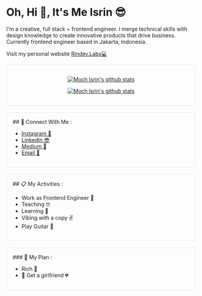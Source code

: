 # Oh, Hi 👋, It's Me Isrin 😎
<p>
    I'm a creative, full stack + frontend engineer. I merge technical skills with design knowledge to create innovative products that drive business. Currently frontend engineer based in Jakarta, Indonesia.
</p>

<p>Visit my personal website <a href="https://rindev-labs.vercel.app/" target="_blank">Rindev.Labs💻</a></p>

<center style="border: 1px solid #e1e4e8; padding : 16px; border-radius: 6px">

[![Moch Isrin's github stats](https://github-readme-stats.vercel.app/api?username=MochIsrin068&show_icons=true&theme=radical)](https://github.com/MochIsrin068) <br/>
    
[![Moch Isrin's github stats](https://github-readme-stats.vercel.app/api/top-langs/?username=MochIsrin068&show_icons=true&theme=radical&layout=compact)](https://github.com/MochIsrin068)

</center><br/>

<div style="border: 1px solid #e1e4e8; padding : 16px; border-radius: 6px">
## 💖 Connect With Me :

- <a href="https://www.instagram.com/is.rin98" target="_blank">Instagram 📸</a>
- <a href="https://www.linkedin.com/in/rindev" target="_blank">LinkedIn 😎</a>
- <a href="https://medium.com/@isrin068" target="_blank">Medium 📝</a>
- <a href="mailto:isrin068@gmail.com">Email 📣</a>
</div><br/>

<div style="border: 1px solid #e1e4e8; padding : 16px; border-radius: 6px">
## 📋 My Activities :

- Work as Frontend Engineer 💪
- Teaching 🤓
- Learning 🙌
- Vibing with a copy ✌️
- Play Guitar 🎸
</div><br/>

<div style="border: 1px solid #e1e4e8; padding : 16px; border-radius: 6px">
### 📜 My Plan : 

- Rich 🤑
- 🔞 Get a girlfriend 💔
</div>